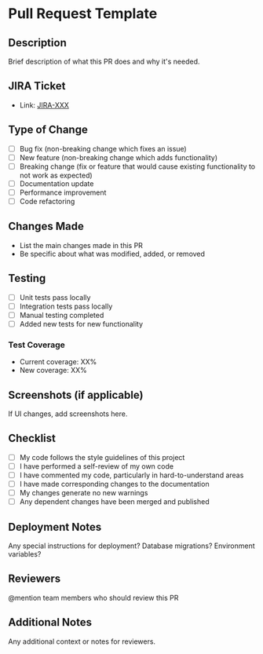 # Pull Request Template

## Description
Brief description of what this PR does and why it's needed.

## JIRA Ticket
- Link: [JIRA-XXX](https://jira.company.com/browse/JIRA-XXX)

## Type of Change
- [ ] Bug fix (non-breaking change which fixes an issue)
- [ ] New feature (non-breaking change which adds functionality)
- [ ] Breaking change (fix or feature that would cause existing functionality to not work as expected)
- [ ] Documentation update
- [ ] Performance improvement
- [ ] Code refactoring

## Changes Made
- List the main changes made in this PR
- Be specific about what was modified, added, or removed

## Testing
- [ ] Unit tests pass locally
- [ ] Integration tests pass locally
- [ ] Manual testing completed
- [ ] Added new tests for new functionality

### Test Coverage
- Current coverage: XX%
- New coverage: XX%

## Screenshots (if applicable)
If UI changes, add screenshots here.

## Checklist
- [ ] My code follows the style guidelines of this project
- [ ] I have performed a self-review of my own code
- [ ] I have commented my code, particularly in hard-to-understand areas
- [ ] I have made corresponding changes to the documentation
- [ ] My changes generate no new warnings
- [ ] Any dependent changes have been merged and published

## Deployment Notes
Any special instructions for deployment? Database migrations? Environment variables?

## Reviewers
@mention team members who should review this PR

## Additional Notes
Any additional context or notes for reviewers.